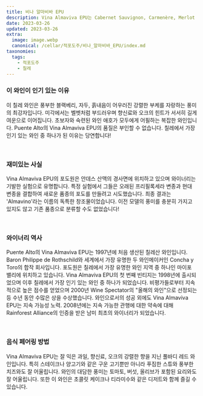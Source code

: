 ```yaml
---
title: 비나 알마비바 EPU
description: Vina Almaviva EPU는 Cabernet Sauvignon, Carmenère, Merlot 및 Petit Verdot의 독특한 칠레 블렌드입니다. 이 풀바디 레드 와인은 잘 익은 블랙베리와 체리의 향과 함께 담배, 다크 초콜릿, 향신료의 힌트가 있습니다. 구개에서는 부드러운 탄닌과 긴 여운으로 보완되는 카시스와 자두의 대담한 풍미를 제공합니다. 풍부한 특성과 깊은 복합성이 있는 이 복잡하고 우아한 와인을 즐기십시오.
date: 2023-03-26
updated: 2023-03-26
extra:
  image: image.webp
  canonical: /cellar/적포도주/비나_알마비바_EPU/index.md
taxonomies:
  tags: 
    - 적포도주
    - 칠레
---
```


### 이 와인이 인기 있는 이유

이 칠레 와인은 풍부한 블랙베리, 자두, 흙내음이 어우러진 강렬한 부케를 자랑하는 풍미의 최강자입니다. 미각에서는 벨벳처럼 부드러우며 향신료와 오크의 힌트가 서서히 길게 여운으로 이어집니다. 초보자와 숙련된 와인 애호가 모두에게 어필하는 복잡한 와인입니다. Puente Alto의 Vina Almaviva EPU의 품질은 부인할 수 없습니다. 칠레에서 가장 인기 있는 와인 중 하나가 된 이유는 당연합니다!

&nbsp;  

### 재미있는 사실

Vina Almaviva EPU의 포도원은 안데스 산맥의 경사면에 위치하고 있으며 와이너리는 기발한 실험으로 유명합니다. 특정 실험에서 그들은 오래된 프리필록세라 변종과 현대 변종을 결합하여 새로운 품종의 포도를 만들려고 시도했습니다. 최종 결과는 'Almavino'라는 이름의 독특한 창조물이었습니다. 이전 모델의 풍미를 충분히 가지고 있지도 않고 기존 품종으로 분류할 수도 없었습니다!

&nbsp;  

### 와이너리 역사

Puente Alto의 Vina Almaviva EPU는 1997년에 처음 생산된 칠레산 와인입니다. Baron Philippe de Rothschild와 세계에서 가장 유명한 두 와인메이커인 Concha y Toro의 합작 회사입니다. 포도원은 칠레에서 가장 유명한 와인 지역 중 하나인 마이포 밸리에 위치하고 있습니다. Vina Almaviva EPU의 첫 번째 빈티지는 1998년에 출시되었으며 이후 칠레에서 가장 인기 있는 와인 중 하나가 되었습니다. 비평가들로부터 지속적으로 높은 점수를 얻었으며 2000년 Wine Spectator의 "올해의 와인"으로 선정되는 등 수년 동안 수많은 상을 수상했습니다. 와인으로서의 성공 외에도 Vina Almaviva EPU는 지속 가능성 노력. 2008년에는 지속 가능한 관행에 대한 약속에 대해 Rainforest Alliance의 인증을 받은 남미 최초의 와이너리가 되었습니다.

&nbsp;  

### 음식 페어링 방법

Vina Almaviva EPU는 잘 익은 과일, 향신료, 오크의 강렬한 향을 지닌 풀바디 레드 와인입니다. 특히 스테이크나 양고기와 같은 구운 고기뿐만 아니라 푸짐한 스튜와 풍부한 치즈와도 잘 어울립니다. 와인의 대담한 풍미는 토마토, 버섯, 올리브가 포함된 요리와도 잘 어울립니다. 또한 이 와인은 초콜릿 케이크나 티라미수와 같은 디저트와 함께 즐길 수 있습니다.

&nbsp;  
